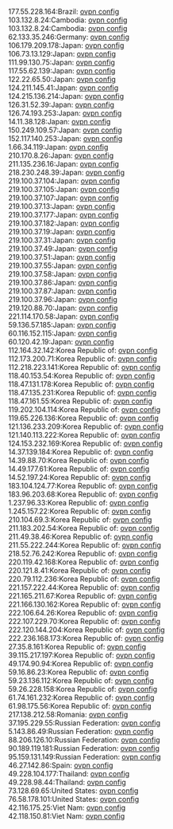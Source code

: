 177.55.228.164:Brazil: [ovpn config](vpn/177_55_228_164.ovpn)  
103.132.8.24:Cambodia: [ovpn config](vpn/103_132_8_24.ovpn)  
103.132.8.24:Cambodia: [ovpn config](vpn/103_132_8_24.ovpn)  
62.133.35.246:Germany: [ovpn config](vpn/62_133_35_246.ovpn)  
106.179.209.178:Japan: [ovpn config](vpn/106_179_209_178.ovpn)  
106.73.13.129:Japan: [ovpn config](vpn/106_73_13_129.ovpn)  
111.99.130.75:Japan: [ovpn config](vpn/111_99_130_75.ovpn)  
117.55.62.139:Japan: [ovpn config](vpn/117_55_62_139.ovpn)  
122.22.65.50:Japan: [ovpn config](vpn/122_22_65_50.ovpn)  
124.211.145.41:Japan: [ovpn config](vpn/124_211_145_41.ovpn)  
124.215.136.214:Japan: [ovpn config](vpn/124_215_136_214.ovpn)  
126.31.52.39:Japan: [ovpn config](vpn/126_31_52_39.ovpn)  
126.74.193.253:Japan: [ovpn config](vpn/126_74_193_253.ovpn)  
14.11.38.128:Japan: [ovpn config](vpn/14_11_38_128.ovpn)  
150.249.109.57:Japan: [ovpn config](vpn/150_249_109_57.ovpn)  
152.117.140.253:Japan: [ovpn config](vpn/152_117_140_253.ovpn)  
1.66.34.119:Japan: [ovpn config](vpn/1_66_34_119.ovpn)  
210.170.8.26:Japan: [ovpn config](vpn/210_170_8_26.ovpn)  
211.135.236.16:Japan: [ovpn config](vpn/211_135_236_16.ovpn)  
218.230.248.39:Japan: [ovpn config](vpn/218_230_248_39.ovpn)  
219.100.37.104:Japan: [ovpn config](vpn/219_100_37_104.ovpn)  
219.100.37.105:Japan: [ovpn config](vpn/219_100_37_105.ovpn)  
219.100.37.107:Japan: [ovpn config](vpn/219_100_37_107.ovpn)  
219.100.37.13:Japan: [ovpn config](vpn/219_100_37_13.ovpn)  
219.100.37.177:Japan: [ovpn config](vpn/219_100_37_177.ovpn)  
219.100.37.182:Japan: [ovpn config](vpn/219_100_37_182.ovpn)  
219.100.37.19:Japan: [ovpn config](vpn/219_100_37_19.ovpn)  
219.100.37.31:Japan: [ovpn config](vpn/219_100_37_31.ovpn)  
219.100.37.49:Japan: [ovpn config](vpn/219_100_37_49.ovpn)  
219.100.37.51:Japan: [ovpn config](vpn/219_100_37_51.ovpn)  
219.100.37.55:Japan: [ovpn config](vpn/219_100_37_55.ovpn)  
219.100.37.58:Japan: [ovpn config](vpn/219_100_37_58.ovpn)  
219.100.37.86:Japan: [ovpn config](vpn/219_100_37_86.ovpn)  
219.100.37.87:Japan: [ovpn config](vpn/219_100_37_87.ovpn)  
219.100.37.96:Japan: [ovpn config](vpn/219_100_37_96.ovpn)  
219.120.88.70:Japan: [ovpn config](vpn/219_120_88_70.ovpn)  
221.114.170.58:Japan: [ovpn config](vpn/221_114_170_58.ovpn)  
59.136.57.185:Japan: [ovpn config](vpn/59_136_57_185.ovpn)  
60.116.152.115:Japan: [ovpn config](vpn/60_116_152_115.ovpn)  
60.120.42.19:Japan: [ovpn config](vpn/60_120_42_19.ovpn)  
112.164.32.142:Korea Republic of: [ovpn config](vpn/112_164_32_142.ovpn)  
112.173.200.71:Korea Republic of: [ovpn config](vpn/112_173_200_71.ovpn)  
112.218.223.141:Korea Republic of: [ovpn config](vpn/112_218_223_141.ovpn)  
118.40.153.54:Korea Republic of: [ovpn config](vpn/118_40_153_54.ovpn)  
118.47.131.178:Korea Republic of: [ovpn config](vpn/118_47_131_178.ovpn)  
118.47.135.231:Korea Republic of: [ovpn config](vpn/118_47_135_231.ovpn)  
118.47.161.55:Korea Republic of: [ovpn config](vpn/118_47_161_55.ovpn)  
119.202.104.114:Korea Republic of: [ovpn config](vpn/119_202_104_114.ovpn)  
119.65.226.136:Korea Republic of: [ovpn config](vpn/119_65_226_136.ovpn)  
121.136.233.209:Korea Republic of: [ovpn config](vpn/121_136_233_209.ovpn)  
121.140.113.222:Korea Republic of: [ovpn config](vpn/121_140_113_222.ovpn)  
124.153.232.169:Korea Republic of: [ovpn config](vpn/124_153_232_169.ovpn)  
14.37.139.184:Korea Republic of: [ovpn config](vpn/14_37_139_184.ovpn)  
14.39.88.70:Korea Republic of: [ovpn config](vpn/14_39_88_70.ovpn)  
14.49.177.61:Korea Republic of: [ovpn config](vpn/14_49_177_61.ovpn)  
14.52.197.24:Korea Republic of: [ovpn config](vpn/14_52_197_24.ovpn)  
183.104.124.77:Korea Republic of: [ovpn config](vpn/183_104_124_77.ovpn)  
183.96.203.68:Korea Republic of: [ovpn config](vpn/183_96_203_68.ovpn)  
1.237.96.33:Korea Republic of: [ovpn config](vpn/1_237_96_33.ovpn)  
1.245.157.22:Korea Republic of: [ovpn config](vpn/1_245_157_22.ovpn)  
210.104.69.3:Korea Republic of: [ovpn config](vpn/210_104_69_3.ovpn)  
211.183.202.54:Korea Republic of: [ovpn config](vpn/211_183_202_54.ovpn)  
211.49.38.46:Korea Republic of: [ovpn config](vpn/211_49_38_46.ovpn)  
211.55.222.244:Korea Republic of: [ovpn config](vpn/211_55_222_244.ovpn)  
218.52.76.242:Korea Republic of: [ovpn config](vpn/218_52_76_242.ovpn)  
220.119.42.168:Korea Republic of: [ovpn config](vpn/220_119_42_168.ovpn)  
220.121.8.41:Korea Republic of: [ovpn config](vpn/220_121_8_41.ovpn)  
220.79.112.236:Korea Republic of: [ovpn config](vpn/220_79_112_236.ovpn)  
221.157.222.44:Korea Republic of: [ovpn config](vpn/221_157_222_44.ovpn)  
221.165.211.67:Korea Republic of: [ovpn config](vpn/221_165_211_67.ovpn)  
221.166.130.162:Korea Republic of: [ovpn config](vpn/221_166_130_162.ovpn)  
222.106.64.26:Korea Republic of: [ovpn config](vpn/222_106_64_26.ovpn)  
222.107.229.70:Korea Republic of: [ovpn config](vpn/222_107_229_70.ovpn)  
222.120.144.204:Korea Republic of: [ovpn config](vpn/222_120_144_204.ovpn)  
222.236.168.173:Korea Republic of: [ovpn config](vpn/222_236_168_173.ovpn)  
27.35.8.161:Korea Republic of: [ovpn config](vpn/27_35_8_161.ovpn)  
39.115.217.197:Korea Republic of: [ovpn config](vpn/39_115_217_197.ovpn)  
49.174.90.94:Korea Republic of: [ovpn config](vpn/49_174_90_94.ovpn)  
59.16.86.23:Korea Republic of: [ovpn config](vpn/59_16_86_23.ovpn)  
59.23.136.112:Korea Republic of: [ovpn config](vpn/59_23_136_112.ovpn)  
59.26.228.158:Korea Republic of: [ovpn config](vpn/59_26_228_158.ovpn)  
61.74.161.232:Korea Republic of: [ovpn config](vpn/61_74_161_232.ovpn)  
61.98.175.56:Korea Republic of: [ovpn config](vpn/61_98_175_56.ovpn)  
217.138.212.58:Romania: [ovpn config](vpn/217_138_212_58.ovpn)  
37.195.229.55:Russian Federation: [ovpn config](vpn/37_195_229_55.ovpn)  
5.143.86.49:Russian Federation: [ovpn config](vpn/5_143_86_49.ovpn)  
88.206.126.10:Russian Federation: [ovpn config](vpn/88_206_126_10.ovpn)  
90.189.119.181:Russian Federation: [ovpn config](vpn/90_189_119_181.ovpn)  
95.159.131.149:Russian Federation: [ovpn config](vpn/95_159_131_149.ovpn)  
46.27.142.86:Spain: [ovpn config](vpn/46_27_142_86.ovpn)  
49.228.104.177:Thailand: [ovpn config](vpn/49_228_104_177.ovpn)  
49.228.98.44:Thailand: [ovpn config](vpn/49_228_98_44.ovpn)  
73.128.69.65:United States: [ovpn config](vpn/73_128_69_65.ovpn)  
76.58.178.101:United States: [ovpn config](vpn/76_58_178_101.ovpn)  
42.116.175.25:Viet Nam: [ovpn config](vpn/42_116_175_25.ovpn)  
42.118.150.81:Viet Nam: [ovpn config](vpn/42_118_150_81.ovpn)  
